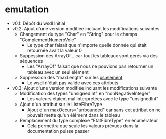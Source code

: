 # emutation
- v0.1: Dépôt du wsdl Initial
- v0.2: Ajout d'une version modifiée incluant les modifications suivantes
  - Changement du type "Char" en "String" pour le champs "ComplementNumeroVoie"
     - Le type char faisait que n'importe quelle donnée qui était retournée avait la valeur 0
  - Suppession des ArrayOf... car tout les tableaux sont gérés via des séquences
     - Les "ArrayOf" faisait que nous ne pouvions pas retourner un tableau avec un seul élément
  - Suppression des "maxLength" sur les <xs:element>
     - Le wsdl n'était pas valide avec ces attributs
- v0.3: Ajout d'une version modifiée incluant les modifications suivante
  - Modification des types "unsignedInt" en "nonNegativeInteger" 
     - Les valeurs étaient mal interprétées avec le type "unsignedInt"
  - Ajout d'un attribut sur le ListeFibreType
     - Ajout d'un maxOccurs="unbounded" car sans cet attribut on ne pouvait mette qu'un élément dans le tableau
  - Remplacement du type complexe "EtatFibreType" en énumérateur
     - Cela permettra que seule les valeurs prévues dans la documentation puisse passer
  
